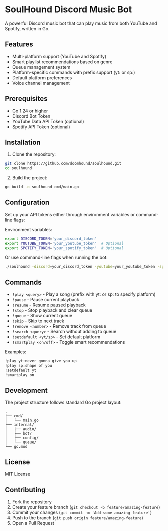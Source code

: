 # SoulHound Discord Music Bot

A powerful Discord music bot that can play music from both YouTube and Spotify, written in Go.

## Features

- Multi-platform support (YouTube and Spotify)
- Smart playlist recommendations based on genre
- Queue management system
- Platform-specific commands with prefix support (yt: or sp:)
- Default platform preferences
- Voice channel management

## Prerequisites

- Go 1.24 or higher
- Discord Bot Token
- YouTube Data API Token (optional)
- Spotify API Token (optional)

## Installation

1. Clone the repository:
```bash
git clone https://github.com/doomhound/soulhound.git
cd soulhound
```

2. Build the project:
```bash
go build -o soulhound cmd/main.go
```

## Configuration

Set up your API tokens either through environment variables or command-line flags:

Environment variables:
```bash
export DISCORD_TOKEN='your_discord_token'
export YOUTUBE_TOKEN='your_youtube_token'  # Optional
export SPOTIFY_TOKEN='your_spotify_token'  # Optional
```

Or use command-line flags when running the bot:
```bash
./soulhound -discord=your_discord_token -youtube=your_youtube_token -spotify=your_spotify_token
```

## Commands

- `!play <query>` - Play a song (prefix with yt: or sp: to specify platform)
- `!pause` - Pause current playback
- `!resume` - Resume paused playback
- `!stop` - Stop playback and clear queue
- `!queue` - Show current queue
- `!skip` - Skip to next track
- `!remove <number>` - Remove track from queue
- `!search <query>` - Search without adding to queue
- `!setdefault <yt/sp>` - Set default platform
- `!smartplay <on/off>` - Toggle smart recommendations

Examples:
```bash
!play yt:never gonna give you up
!play sp:shape of you
!setdefault yt
!smartplay on
```

## Development

The project structure follows standard Go project layout:

```
.
├── cmd/
│   └── main.go
├── internal/
│   ├── audio/
│   ├── bot/
│   ├── config/
│   └── queue/
└── go.mod
```

## License

MIT License

## Contributing

1. Fork the repository
2. Create your feature branch (`git checkout -b feature/amazing-feature`)
3. Commit your changes (`git commit -m 'Add some amazing feature'`)
4. Push to the branch (`git push origin feature/amazing-feature`)
5. Open a Pull Request